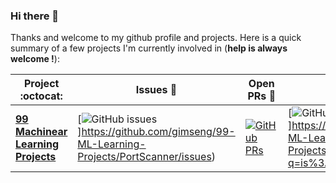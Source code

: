 ### Hi there 👋

Thanks and welcome to my github profile and projects. Here is a quick summary of a few projects I'm currently involved in (**help is always welcome !**):



|      Project :octocat:   |     Issues :bug:   | Open PRs :bell:  | Closed PRs :fire:  |
|-------------|-------------------|---|---|
| [**99 Machinear Learning Projects**](https://github.com/gimseng/99-ML-Learning-Projects) | [![GitHub issues](https://img.shields.io/github/issues/vinitshahdeo/PortScanner?color=green&logo=github&style=flat)]https://github.com/gimseng/99-ML-Learning-Projects/PortScanner/issues) | [![GitHub PRs](https://img.shields.io/github/issues-pr/vinitshahdeo/PortScanner?style=flat&logo=github)](https://github.com/gimseng/99-ML-Learning-Projects/PortScanner/pulls)  | [![GitHub PRs](https://img.shields.io/github/issues-pr-closed/vinitshahdeo/PortScanner?style=flat&color=critical&logo=github)]https://github.com/gimseng/99-ML-Learning-Projects/PortScanner/pulls?q=is%3Apr+is%3Aclosed)  |




<!--
| [**Water Monitoring System**](https://github.com/vinitshahdeo/Water-Monitoring-System/) | [![GitHub issues](https://img.shields.io/github/issues/vinitshahdeo/Water-Monitoring-System?color=green&logo=github&style=flat)](https://github.com/vinitshahdeo/Water-Monitoring-System/issues) | [![GitHub PRs](https://img.shields.io/github/issues-pr/vinitshahdeo/Water-Monitoring-System?style=flat&logo=github)](https://github.com/vinitshahdeo/Water-Monitoring-System/pulls)  | [![GitHub PRs](https://img.shields.io/github/issues-pr-closed/vinitshahdeo/Water-Monitoring-System?style=flat&color=critical&logo=github)](https://github.com/vinitshahdeo/Water-Monitoring-System/pulls?q=is%3Apr+is%3Aclosed)   |
Here are some ideas to get you started:

- 🔭 I’m currently working on ...
- 🌱 I’m currently learning ...
- 👯 I’m looking to collaborate on ...
- 🤔 I’m looking for help with ...
- 💬 Ask me about ...
- 📫 How to reach me: ...
- 😄 Pronouns: ...
- ⚡ Fun fact: ...

-->

